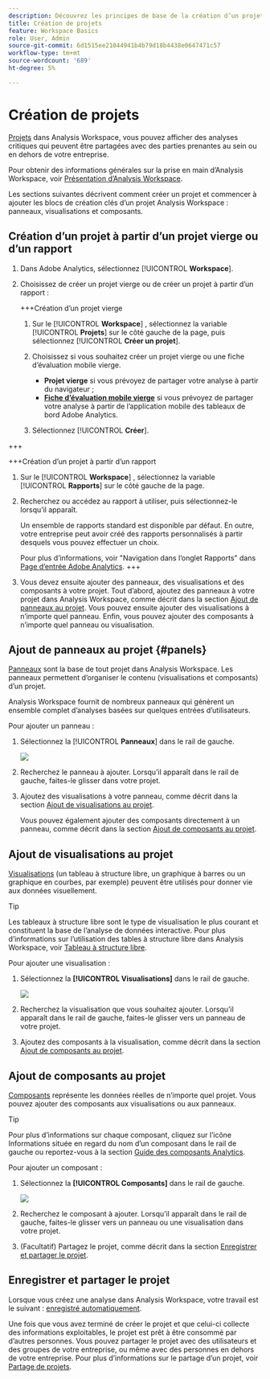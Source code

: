 ```yaml
---
description: Découvrez les principes de base de la création d’un projet dans Analysis Workspace
title: Création de projets
feature: Workspace Basics
role: User, Admin
source-git-commit: 6d1515ee21044941b4b79d18b4438e0647471c57
workflow-type: tm+mt
source-wordcount: '689'
ht-degree: 5%

---
```


# Création de projets

[Projets](/help/analyze/analysis-workspace/build-workspace-project/freeform-overview.md) dans Analysis Workspace, vous pouvez afficher des analyses critiques qui peuvent être partagées avec des parties prenantes au sein ou en dehors de votre entreprise.

Pour obtenir des informations générales sur la prise en main d’Analysis Workspace, voir [Présentation d’Analysis Workspace](/help/analyze/analysis-workspace/home.md).

Les sections suivantes décrivent comment créer un projet et commencer à ajouter les blocs de création clés d’un projet Analysis Workspace : panneaux, visualisations et composants.

## Création d’un projet à partir d’un projet vierge ou d’un rapport

1. Dans Adobe Analytics, sélectionnez [!UICONTROL **Workspace**].

1. Choisissez de créer un projet vierge ou de créer un projet à partir d’un rapport :

   +++Création d’un projet vierge

   1. Sur le [!UICONTROL **Workspace**] , sélectionnez la variable [!UICONTROL **Projets**] sur le côté gauche de la page, puis sélectionnez [!UICONTROL **Créer un projet**].

   1. Choisissez si vous souhaitez créer un projet vierge ou une fiche d’évaluation mobile vierge.

      * **Projet vierge** si vous prévoyez de partager votre analyse à partir du navigateur ;
      * [**Fiche d’évaluation mobile vierge**](/help/analyze/mobile-app/curator.md) si vous prévoyez de partager votre analyse à partir de l’application mobile des tableaux de bord Adobe Analytics.
   1. Sélectionnez [!UICONTROL **Créer**].

+++

   +++Création d’un projet à partir d’un rapport

   1. Sur le [!UICONTROL **Workspace**] , sélectionnez la variable [!UICONTROL **Rapports**] sur le côté gauche de la page.

   1. Recherchez ou accédez au rapport à utiliser, puis sélectionnez-le lorsqu’il apparaît.

      Un ensemble de rapports standard est disponible par défaut. En outre, votre entreprise peut avoir créé des rapports personnalisés à partir desquels vous pouvez effectuer un choix.

      Pour plus d’informations, voir &quot;Navigation dans l’onglet Rapports&quot; dans [Page d’entrée Adobe Analytics](/help/analyze/landing.md).
+++

1. Vous devez ensuite ajouter des panneaux, des visualisations et des composants à votre projet. Tout d’abord, ajoutez des panneaux à votre projet dans Analysis Workspace, comme décrit dans la section [Ajout de panneaux au projet](#add-panels-to-the-project). Vous pouvez ensuite ajouter des visualisations à n’importe quel panneau. Enfin, vous pouvez ajouter des composants à n’importe quel panneau ou visualisation.

## Ajout de panneaux au projet {#panels}

[Panneaux](https://experienceleague.adobe.com/docs/analytics/analyze/analysis-workspace/panels/panels.html?lang=fr) sont la base de tout projet dans Analysis Workspace. Les panneaux permettent d’organiser le contenu (visualisations et composants) d’un projet.

Analysis Workspace fournit de nombreux panneaux qui génèrent un ensemble complet d’analyses basées sur quelques entrées d’utilisateurs.

Pour ajouter un panneau :

1. Sélectionnez la [!UICONTROL **Panneaux**] dans le rail de gauche.

   ![](assets/build-panels.png)

1. Recherchez le panneau à ajouter. Lorsqu’il apparaît dans le rail de gauche, faites-le glisser dans votre projet.

1. Ajoutez des visualisations à votre panneau, comme décrit dans la section [Ajout de visualisations au projet](#add-visualizations-to-the-project).

   Vous pouvez également ajouter des composants directement à un panneau, comme décrit dans la section [Ajout de composants au projet](#add-components-to-the-project).

## Ajout de visualisations au projet

[Visualisations](https://experienceleague.adobe.com/docs/analytics/analyze/analysis-workspace/visualizations/freeform-analysis-visualizations.html?lang=fr) (un tableau à structure libre, un graphique à barres ou un graphique en courbes, par exemple) peuvent être utilisés pour donner vie aux données visuellement.

>[!TIP]
>
>Les tableaux à structure libre sont le type de visualisation le plus courant et constituent la base de l’analyse de données interactive. Pour plus d’informations sur l’utilisation des tables à structure libre dans Analysis Workspace, voir [Tableau à structure libre](/help/analyze/analysis-workspace/visualizations/freeform-table/freeform-table.md).

Pour ajouter une visualisation :

1. Sélectionnez la **[!UICONTROL Visualisations]** dans le rail de gauche.

   ![](assets/build-visualizations.png)

1. Recherchez la visualisation que vous souhaitez ajouter. Lorsqu’il apparaît dans le rail de gauche, faites-le glisser vers un panneau de votre projet.

1. Ajoutez des composants à la visualisation, comme décrit dans la section [Ajout de composants au projet](#add-components-to-the-project).

## Ajout de composants au projet

[Composants](/help/analyze/analysis-workspace/components/analysis-workspace-components.md) représente les données réelles de n’importe quel projet. Vous pouvez ajouter des composants aux visualisations ou aux panneaux.

>[!TIP]
>
>Pour plus d’informations sur chaque composant, cliquez sur l’icône Informations située en regard du nom d’un composant dans le rail de gauche ou reportez-vous à la section [Guide des composants Analytics](/help/components/home.md).

Pour ajouter un composant :

1. Sélectionnez la **[!UICONTROL Composants]** dans le rail de gauche.

   ![](assets/build-components.png)

1. Recherchez le composant à ajouter. Lorsqu’il apparaît dans le rail de gauche, faites-le glisser vers un panneau ou une visualisation dans votre projet.

1. (Facultatif) Partagez le projet, comme décrit dans la section [Enregistrer et partager le projet](#save-and-share-the-project).

## Enregistrer et partager le projet

Lorsque vous créez une analyse dans Analysis Workspace, votre travail est le suivant : [enregistré automatiquement](/help/analyze/analysis-workspace/build-workspace-project/save-projects.md).

Une fois que vous avez terminé de créer le projet et que celui-ci collecte des informations exploitables, le projet est prêt à être consommé par d’autres personnes. Vous pouvez partager le projet avec des utilisateurs et des groupes de votre entreprise, ou même avec des personnes en dehors de votre entreprise. Pour plus d’informations sur le partage d’un projet, voir [Partage de projets](/help/analyze/analysis-workspace/curate-share/share-projects.md).

